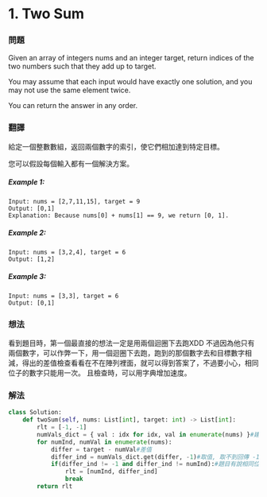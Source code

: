 # 1. Two Sum
### 問題
Given an array of integers nums and an integer target, return indices of the two numbers such that they add up to target.

You may assume that each input would have exactly one solution, and you may not use the same element twice.

You can return the answer in any order.

### 翻譯
給定一個整數數組，返回兩個數字的索引，使它們相加達到特定目標。

您可以假設每個輸入都有一個解決方案。

##### Example 1:
    Input: nums = [2,7,11,15], target = 9
    Output: [0,1]
    Explanation: Because nums[0] + nums[1] == 9, we return [0, 1]. 
##### Example 2:
    Input: nums = [3,2,4], target = 6
    Output: [1,2]
##### Example 3:
    Input: nums = [3,3], target = 6
    Output: [0,1]

### 想法
看到題目時，第一個最直接的想法一定是用兩個迴圈下去跑XDD
不過因為他只有兩個數字，可以作弊一下，用一個迴圈下去跑，跑到的那個數字去和目標數字相減，得出的差值檢查看看在不在陣列裡面，就可以得到答案了，不過要小心，相同位子的數字只能用一次。
且檢查時，可以用字典增加速度。

### 解法
```python
class Solution:
    def twoSum(self, nums: List[int], target: int) -> List[int]:
        rlt = [-1, -1]
        numVals_dict = { val : idx for idx, val in enumerate(nums) }#建立值對應到位子的字典
        for numInd, numVal in enumerate(nums): 
            differ = target - numVal#差值
            differ_ind = numVals_dict.get(differ, -1)#取值, 取不到回傳 -1
            if(differ_ind != -1 and differ_ind != numInd):#題目有說相同位子的數字不能用兩次
                rlt = [numInd, differ_ind]
                break
        return rlt
```